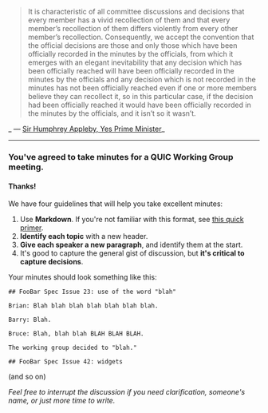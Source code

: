 > It is characteristic of all committee discussions and decisions that every member has a vivid recollection of them and that every member’s recollection of them differs violently from every other member’s recollection. Consequently, we accept the convention that the official decisions are those and only those which have been officially recorded in the minutes by the officials, from which it emerges with an elegant inevitability that any decision which has been officially reached will have been officially recorded in the minutes by the officials and any decision which is not recorded in the minutes has not been officially reached even if one or more members believe they can recollect it, so in this particular case, if the decision had been officially reached it would have been officially recorded in the minutes by the officials, and it isn’t so it wasn’t.

_ — [Sir Humphrey Appleby, Yes Prime Minister](https://youtu.be/85fx0LrSMsE?t=1m55s)_

---

### You've agreed to take minutes for a QUIC Working Group meeting.

#### Thanks!

We have four guidelines that will help you take excellent minutes:

1. Use **Markdown**. If you're not familiar with this format, see [this quick primer](https://help.github.com/articles/markdown-basics/).
2. **Identify each topic** with a new header.
3. **Give each speaker a new paragraph**, and identify them at the start.
4. It's good to capture the general gist of discussion, but **it's critical to capture decisions**.

Your minutes should look something like this:

    ## FooBar Spec Issue 23: use of the word "blah"
    
    Brian: Blah blah blah blah blah blah blah.
    
    Barry: Blah.
    
    Bruce: Blah, blah blah BLAH BLAH BLAH.
    
    The working group decided to "blah."
    
    ## FooBar Spec Issue 42: widgets

(and so on)

_Feel free to interrupt the discussion if you need clarification, someone's name, or just more time to write._
